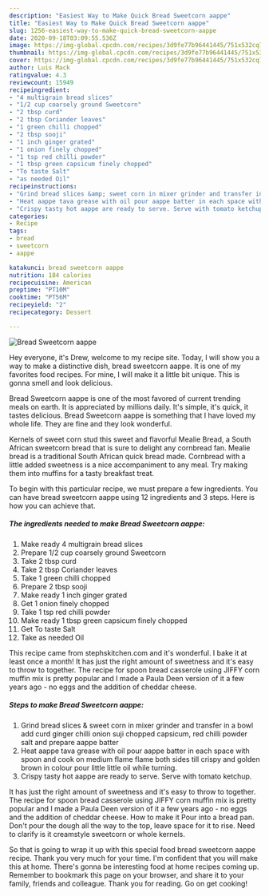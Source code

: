 ```yaml
---
description: "Easiest Way to Make Quick Bread Sweetcorn aappe"
title: "Easiest Way to Make Quick Bread Sweetcorn aappe"
slug: 1256-easiest-way-to-make-quick-bread-sweetcorn-aappe
date: 2020-09-18T03:09:55.536Z
image: https://img-global.cpcdn.com/recipes/3d9fe77b96441445/751x532cq70/bread-sweetcorn-aappe-recipe-main-photo.jpg
thumbnail: https://img-global.cpcdn.com/recipes/3d9fe77b96441445/751x532cq70/bread-sweetcorn-aappe-recipe-main-photo.jpg
cover: https://img-global.cpcdn.com/recipes/3d9fe77b96441445/751x532cq70/bread-sweetcorn-aappe-recipe-main-photo.jpg
author: Luis Mack
ratingvalue: 4.3
reviewcount: 15949
recipeingredient:
- "4 multigrain bread slices"
- "1/2 cup coarsely ground Sweetcorn"
- "2 tbsp curd"
- "2 tbsp Coriander leaves"
- "1 green chilli chopped"
- "2 tbsp sooji"
- "1 inch ginger grated"
- "1 onion finely chopped"
- "1 tsp red chilli powder"
- "1 tbsp green capsicum finely chopped"
- "To taste Salt"
- "as needed Oil"
recipeinstructions:
- "Grind bread slices &amp; sweet corn in mixer grinder and transfer in a bowl add curd ginger chilli onion suji chopped capsicum, red chilli powder salt and prepare aappe batter"
- "Heat aappe tava grease with oil pour aappe batter in each space with spoon and cook on medium flame flame both sides till crispy and golden brown in colour pour little little oil while turning."
- "Crispy tasty hot aappe are ready to serve. Serve with tomato ketchup."
categories:
- Recipe
tags:
- bread
- sweetcorn
- aappe

katakunci: bread sweetcorn aappe 
nutrition: 184 calories
recipecuisine: American
preptime: "PT10M"
cooktime: "PT56M"
recipeyield: "2"
recipecategory: Dessert

---
```



![Bread Sweetcorn aappe](https://img-global.cpcdn.com/recipes/3d9fe77b96441445/751x532cq70/bread-sweetcorn-aappe-recipe-main-photo.jpg)

Hey everyone, it's Drew, welcome to my recipe site. Today, I will show you a way to make a distinctive dish, bread sweetcorn aappe. It is one of my favorites food recipes. For mine, I will make it a little bit unique. This is gonna smell and look delicious.

Bread Sweetcorn aappe is one of the most favored of current trending meals on earth. It is appreciated by millions daily. It's simple, it's quick, it tastes delicious. Bread Sweetcorn aappe is something that I have loved my whole life. They are fine and they look wonderful.

Kernels of sweet corn stud this sweet and flavorful Mealie Bread, a South African sweetcorn bread that is sure to delight any cornbread fan. Mealie bread is a traditional South African quick bread made. Cornbread with a little added sweetness is a nice accompaniment to any meal. Try making them into muffins for a tasty breakfast treat.


To begin with this particular recipe, we must prepare a few ingredients. You can have bread sweetcorn aappe using 12 ingredients and 3 steps. Here is how you can achieve that.

<!--inarticleads1-->

##### The ingredients needed to make Bread Sweetcorn aappe:

1. Make ready 4 multigrain bread slices
1. Prepare 1/2 cup coarsely ground Sweetcorn
1. Take 2 tbsp curd
1. Take 2 tbsp Coriander leaves
1. Take 1 green chilli chopped
1. Prepare 2 tbsp sooji
1. Make ready 1 inch ginger grated
1. Get 1 onion finely chopped
1. Take 1 tsp red chilli powder
1. Make ready 1 tbsp green capsicum finely chopped
1. Get To taste Salt
1. Take as needed Oil


This recipe came from stephskitchen.com and it&#39;s wonderful. I bake it at least once a month! It has just the right amount of sweetness and it&#39;s easy to throw to together. The recipe for spoon bread casserole using JIFFY corn muffin mix is pretty popular and I made a Paula Deen version of it a few years ago - no eggs and the addition of cheddar cheese. 

<!--inarticleads2-->

##### Steps to make Bread Sweetcorn aappe:

1. Grind bread slices &amp; sweet corn in mixer grinder and transfer in a bowl add curd ginger chilli onion suji chopped capsicum, red chilli powder salt and prepare aappe batter
1. Heat aappe tava grease with oil pour aappe batter in each space with spoon and cook on medium flame flame both sides till crispy and golden brown in colour pour little little oil while turning.
1. Crispy tasty hot aappe are ready to serve. Serve with tomato ketchup.


It has just the right amount of sweetness and it&#39;s easy to throw to together. The recipe for spoon bread casserole using JIFFY corn muffin mix is pretty popular and I made a Paula Deen version of it a few years ago - no eggs and the addition of cheddar cheese. How to make it Pour into a bread pan. Don&#39;t pour the dough all the way to the top, leave space for it to rise. Need to clarify is it creamstyle sweetcorn or whole kernels. 

So that is going to wrap it up with this special food bread sweetcorn aappe recipe. Thank you very much for your time. I'm confident that you will make this at home. There's gonna be interesting food at home recipes coming up. Remember to bookmark this page on your browser, and share it to your family, friends and colleague. Thank you for reading. Go on get cooking!
